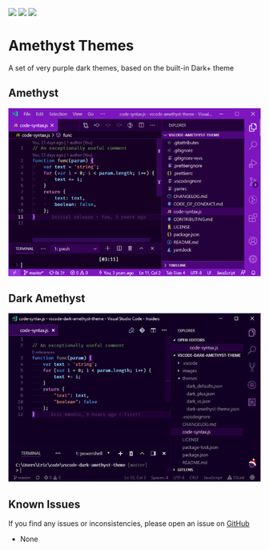 [![](https://vsmarketplacebadge.apphb.com/version/eamodio.amethyst-theme.svg)](https://marketplace.visualstudio.com/items?itemName=eamodio.amethyst-theme) [![](https://vsmarketplacebadge.apphb.com/installs/eamodio.amethyst-theme.svg)](https://marketplace.visualstudio.com/items?itemName=eamodio.amethyst-theme) [![](https://vsmarketplacebadge.apphb.com/rating/eamodio.amethyst-theme.svg)](https://marketplace.visualstudio.com/items?itemName=eamodio.amethyst-theme)
# Amethyst Themes

A set of very purple dark themes, based on the built-in Dark+ theme

## Amethyst

![preview](https://raw.githubusercontent.com/eamodio/vscode-amethyst-theme/master/images/preview.png)

## Dark Amethyst

![preview2](https://raw.githubusercontent.com/eamodio/vscode-amethyst-theme/master/images/preview-dark.png)

## Known Issues

If you find any issues or inconsistencies, please open an issue on [GitHub](https://github.com/eamodio/vscode-amethyst-theme/issues)

- None
